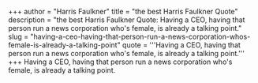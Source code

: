 +++
author = "Harris Faulkner"
title = "the best Harris Faulkner Quote"
description = "the best Harris Faulkner Quote: Having a CEO, having that person run a news corporation who's female, is already a talking point."
slug = "having-a-ceo-having-that-person-run-a-news-corporation-whos-female-is-already-a-talking-point"
quote = '''Having a CEO, having that person run a news corporation who's female, is already a talking point.'''
+++
Having a CEO, having that person run a news corporation who's female, is already a talking point.
